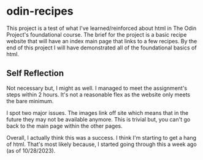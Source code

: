 # odin-recipes
This project is a test of what I've learned/reinforced about html in The Odin Project's foundational course. The brief for the project is a basic recipe website that will have an index main page that links to a few recipes. By the end of this project I will have demonstrated all of the foundational basics of html.

## Self Reflection
Not necessary but, I might as well. I managed to meet the assignment's steps within 2 hours. It's not a reasonable flex as the website only meets the bare minimum.

I spot two major issues. The images link off site which means that in the future they may not be available anymore. This is trivial but, you can't go back to the main page within the other pages.

Overall, I actually think this was a success. I think I'm starting to get a hang of html. That's most likely because, I started going through this a week ago (as of 10/28/2023).
